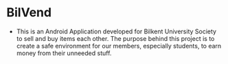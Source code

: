 # BilVend
- This is an Android Application developed for Bilkent University Society to sell and buy items each other. The purpose behind this project is to create a safe environment for our members, especially students, to earn money from their unneeded stuff.
